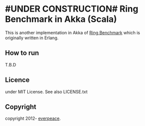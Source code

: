 #UNDER CONSTRUCTION#
Ring Benchmark in Akka (Scala)
================================

This is another implementation in Akka of [Ring Benchmark](http://github.com/everpeace/ring-benchmark) which is originally written in Erlang.

How to run
------------
T.B.D

Licence
------------
under MIT License.  See also LICENSE.txt

Copyright
------------
copyright 2012- [everpeace](http://twitter.com/everpeace).

